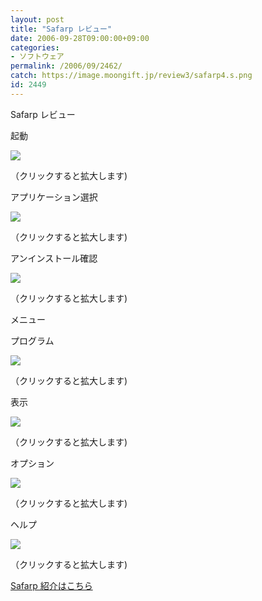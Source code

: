 ```yaml
---
layout: post
title: "Safarp レビュー"
date: 2006-09-28T09:00:00+09:00
categories:
- ソフトウェア
permalink: /2006/09/2462/
catch: https://image.moongift.jp/review3/safarp4.s.png
id: 2449
---
```

Safarp レビュー  
<!--more-->

起動

  

[![](https://image.moongift.jp/review3/safarp1.s.png)](https://image.moongift.jp/review3/safarp1.png)  
  
（クリックすると拡大します)

  

アプリケーション選択

  

[![](https://image.moongift.jp/review3/safarp2.s.png)](https://image.moongift.jp/review3/safarp2.png)  
  
（クリックすると拡大します)

  

アンインストール確認

  

[![](https://image.moongift.jp/review3/safarp3.s.png)](https://image.moongift.jp/review3/safarp3.png)  
  
（クリックすると拡大します)

  

メニュー

  

プログラム

  

[![](https://image.moongift.jp/review3/safarp4.s.png)](https://image.moongift.jp/review3/safarp4.png)  
  
（クリックすると拡大します)

  

表示

  

[![](https://image.moongift.jp/review3/safarp5.s.png)](https://image.moongift.jp/review3/safarp5.png)  
  
（クリックすると拡大します)

  

オプション

  

[![](https://image.moongift.jp/review3/safarp6.s.png)](https://image.moongift.jp/review3/safarp6.png)  
  
（クリックすると拡大します)

  

ヘルプ

  

[![](https://image.moongift.jp/review3/safarp7.s.png)](https://image.moongift.jp/review3/safarp7.png)  
  
（クリックすると拡大します)

  

[Safarp 紹介はこちら](http://oss.moongift.jp/intro/i-2461.html)

